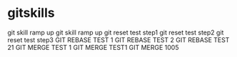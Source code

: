 # gitskills
git skill ramp up 
git skill ramp up 
git reset test step1
git reset test step2
git reset test step3
GIT REBASE TEST 1
GIT REBASE TEST 2
GIT REBASE TEST 21
GIT MERGE TEST 1
GIT MERGE TEST1
GIT MERGE 1005
